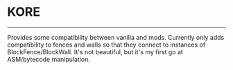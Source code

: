# KORE
---
Provides some compatibility between vanilla and mods. Currently only adds compatibility to fences and walls so that they connect to instances of BlockFence/BlockWall. It's not beautiful, but it's my first go at ASM/bytecode manipulation.